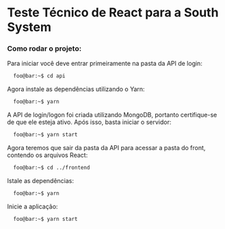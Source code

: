 # Teste Técnico de React para a South System

### Como rodar o projeto:

Para iniciar você deve entrar primeiramente na pasta da API de login:
```zsh
  foo@bar:~$ cd api
```

Agora instale as dependências utilizando o Yarn:
```zsh
  foo@bar:~$ yarn
```

A API de login/logon foi criada utilizando MongoDB, portanto certifique-se de que ele esteja ativo. 
Após isso, basta iniciar o servidor:
```zsh
  foo@bar:~$ yarn start
```

Agora teremos que sair da pasta da API para acessar a pasta do front, contendo os arquivos React:
```zsh
  foo@bar:~$ cd ../frontend
```

Istale as dependências:
```zsh
  foo@bar:~$ yarn
```

Inicie a aplicação:
```zsh
  foo@bar:~$ yarn start
```
